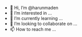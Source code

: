 - 👋 Hi, I’m @harunmaden
- 👀 I’m interested in ...
- 🌱 I’m currently learning ...
- 💞️ I’m looking to collaborate on ...
- 📫 How to reach me ...

<!---
harunmaden/harunmaden is a ✨ special ✨ repository because its `README.md` (this file) appears on your GitHub profile.
You can click the Preview link to take a look at your changes.
--->
